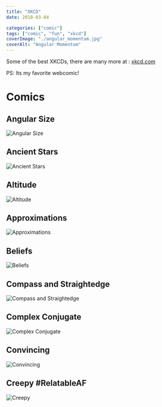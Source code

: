 ```yaml
---
title: "XKCD"
date: 2018-03-04

categories: ["comic"]
tags: ["comic", "fun", "xkcd"]
coverImage: "./angular_momentum.jpg"
coverAlt: "Angular Momentum"
---
```


Some of the best XKCDs, there are many more at : [xkcd.com](https://xkcd.com/)

PS: Its my favorite webcomic!

# Comics

## Angular Size

![Angular Size](https://imgs.xkcd.com/comics/angular_size_2x.png)

## Ancient Stars

![Ancient Stars](https://imgs.xkcd.com/comics/ancient_stars_2x.png)

## Altitude

![Altitude](https://imgs.xkcd.com/comics/altitude_2x.png)

## Approximations

![Approximations](https://imgs.xkcd.com/comics/approximations.png)

## Beliefs

![Beliefs](https://imgs.xkcd.com/comics/beliefs.jpg)

## Compass and Straightedge

![Compass and Straightedge](https://imgs.xkcd.com/comics/compass_and_straightedge.png)

## Complex Conjugate

![Complex Conjugate](https://imgs.xkcd.com/comics/complex_conjugate.png)

## Convincing

![Convincing](https://imgs.xkcd.com/comics/convincing.png)

## Creepy #RelatableAF

![Creepy](https://imgs.xkcd.com/comics/creepy.png)
